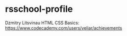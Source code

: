 # rsschool-profile
Dzmitry Litsvinau
HTML CSS Basics: https://www.codecademy.com/users/veliar/achievements

